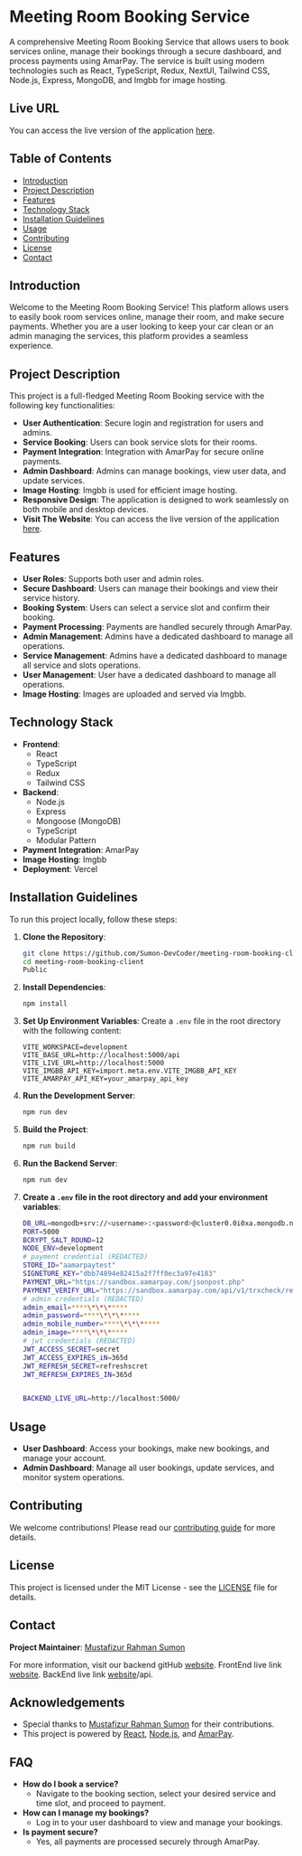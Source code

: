 # Meeting Room Booking Service

A comprehensive Meeting Room Booking Service that allows users to book services online, manage their bookings through a secure dashboard, and process payments using AmarPay. The service is built using modern technologies such as React, TypeScript, Redux, NextUI, Tailwind CSS, Node.js, Express, MongoDB, and Imgbb for image hosting.

## Live URL

You can access the live version of the application [here](https://meeting-room-booking-client-ochre.vercel.app/).

## Table of Contents

- [Introduction](#introduction)
- [Project Description](#project-description)
- [Features](#features)
- [Technology Stack](#technology-stack)
- [Installation Guidelines](#installation-guidelines)
- [Usage](#usage)
- [Contributing](#contributing)
- [License](#license)
- [Contact](#contact)

## Introduction

Welcome to the Meeting Room Booking Service! This platform allows users to easily book room services online, manage their room, and make secure payments. Whether you are a user looking to keep your car clean or an admin managing the services, this platform provides a seamless experience.

## Project Description

This project is a full-fledged Meeting Room Booking service with the following key functionalities:

- **User Authentication**: Secure login and registration for users and admins.
- **Service Booking**: Users can book service slots for their rooms.
- **Payment Integration**: Integration with AmarPay for secure online payments.
- **Admin Dashboard**: Admins can manage bookings, view user data, and update services.
- **Image Hosting**: Imgbb is used for efficient image hosting.
- **Responsive Design**: The application is designed to work seamlessly on both mobile and desktop devices.
- **Visit The Website**: You can access the live version of the application [here](https://meeting-room-booking-client-ochre.vercel.app/).

## Features

- **User Roles**: Supports both user and admin roles.
- **Secure Dashboard**: Users can manage their bookings and view their service history.
- **Booking System**: Users can select a service slot and confirm their booking.
- **Payment Processing**: Payments are handled securely through AmarPay.
- **Admin Management**: Admins have a dedicated dashboard to manage all operations.
- **Service Management**: Admins have a dedicated dashboard to manage all service and slots operations.
- **User Management**: User have a dedicated dashboard to manage all operations.
- **Image Hosting**: Images are uploaded and served via Imgbb.

## Technology Stack

- **Frontend**:
  - React
  - TypeScript
  - Redux
  - Tailwind CSS
- **Backend**:
  - Node.js
  - Express
  - Mongoose (MongoDB)
  - TypeScript
  - Modular Pattern
- **Payment Integration**: AmarPay
- **Image Hosting**: Imgbb
- **Deployment**: Vercel

## Installation Guidelines

To run this project locally, follow these steps:

1. **Clone the Repository**:

   ```bash
   git clone https://github.com/Sumon-DevCoder/meeting-room-booking-client.git
   cd meeting-room-booking-client
   Public

   ```

2. **Install Dependencies**:

   ```bash
   npm install
   ```

3. **Set Up Environment Variables**:
   Create a `.env` file in the root directory with the following content:

   ```env
   VITE_WORKSPACE=development
   VITE_BASE_URL=http://localhost:5000/api
   VITE_LIVE_URL=http://localhost:5000
   VITE_IMGBB_API_KEY=import.meta.env.VITE_IMGBB_API_KEY
   VITE_AMARPAY_API_KEY=your_amarpay_api_key
   ```

4. **Run the Development Server**:

   ```bash
   npm run dev
   ```

5. **Build the Project**:

   ```bash
   npm run build
   ```

6. **Run the Backend Server**:
   ```bash
   npm run dev
   ```
7. **Create a `.env` file in the root directory and add your environment variables**:

   ```bash
   DB_URL=mongodb+srv://<username>:<password>@cluster0.0i0xa.mongodb.net/meetingRoomDB?retryWrites=true&w=majority&appName=Cluster0
   PORT=5000
   BCRYPT_SALT_ROUND=12
   NODE_ENV=development
   # payment credential (REDACTED)
   STORE_ID="aamarpaytest"
   SIGNETURE_KEY="dbb74894e82415a2f7ff0ec3a97e4183"
   PAYMENT_URL="https://sandbox.aamarpay.com/jsonpost.php"
   PAYMENT_VERIFY_URL="https://sandbox.aamarpay.com/api/v1/trxcheck/request.php"
   # admin credentials (REDACTED)
   admin_email=****\*\*\*****
   admin_password=****\*\*\*****
   admin_mobile_number=****\*\*\*****
   admin_image=****\*\*\*****
   # jwt credentials (REDACTED)
   JWT_ACCESS_SECRET=secret
   JWT_ACCESS_EXPIRES_iN=365d
   JWT_REFRESH_SECRET=refreshscret
   JWT_REFRESH_EXPIRES_IN=365d


   BACKEND_LIVE_URL=http://localhost:5000/
   ```

## Usage

- **User Dashboard**: Access your bookings, make new bookings, and manage your account.
- **Admin Dashboard**: Manage all user bookings, update services, and monitor system operations.

## Contributing

We welcome contributions! Please read our [contributing guide](CONTRIBUTING.md) for more details.

## License

This project is licensed under the MIT License - see the [LICENSE](LICENSE) file for details.

## Contact

**Project Maintainer**: [Mustafizur Rahman Sumon](Mustafizurrahmansumon24@gmail.com)

For more information, visit our backend gitHub [website](https://github.com/Sumon-DevCoder/meeting-room-booking-client).
FrontEnd live link [website](https://meeting-room-booking-client-ochre.vercel.app/).
BackEnd live link [website](http://localhost:5000/)/api.

## Acknowledgements

- Special thanks to [Mustafizur Rahman Sumon](https://github.com/Sumon-DevCoder) for their contributions.
- This project is powered by [React](https://reactjs.org), [Node.js](https://nodejs.org), and [AmarPay](https://amarpay.com).

## FAQ

- **How do I book a service?**
  - Navigate to the booking section, select your desired service and time slot, and proceed to payment.
- **How can I manage my bookings?**
  - Log in to your user dashboard to view and manage your bookings.
- **Is payment secure?**
  - Yes, all payments are processed securely through AmarPay.
